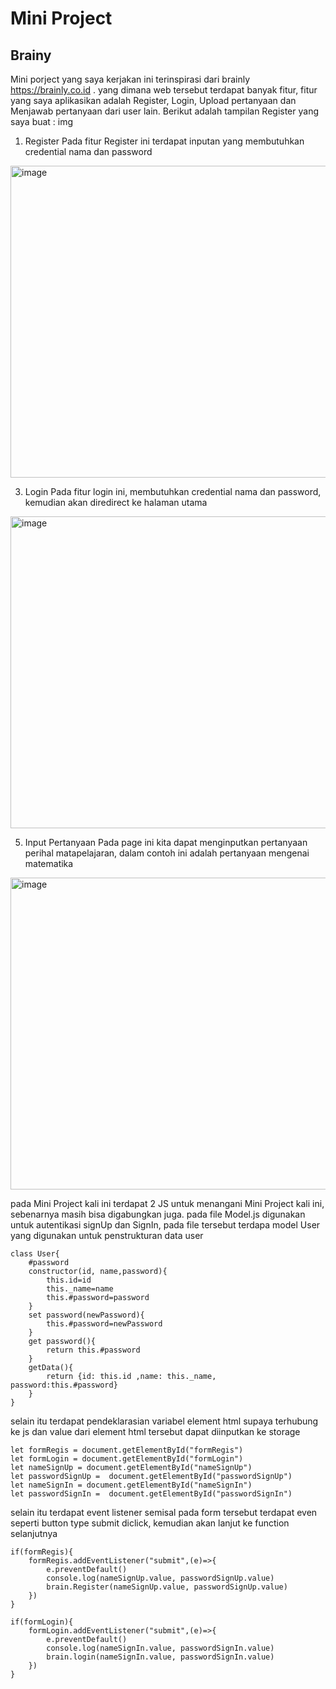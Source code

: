 # Mini Project
## Brainy
Mini porject yang saya kerjakan ini terinspirasi dari brainly https://brainly.co.id . yang dimana web tersebut terdapat banyak fitur, fitur yang saya aplikasikan adalah Register, Login, Upload pertanyaan dan Menjawab pertanyaan dari user lain. Berikut adalah tampilan Register yang saya buat :
img
1. Register
Pada fitur Register ini terdapat inputan yang membutuhkan credential nama dan password
<img width="940" height="499" alt="image" src="https://github.com/user-attachments/assets/041e3fe1-4ce7-4e3b-a023-3132a9a49cad" />

3. Login
Pada fitur login ini, membutuhkan credential nama dan password, kemudian akan diredirect ke halaman utama
<img width="940" height="499" alt="image" src="https://github.com/user-attachments/assets/3a640344-a507-412a-acd1-78d7e6d5c83d" />

5. Input Pertanyaan
Pada page ini kita dapat menginputkan pertanyaan perihal matapelajaran, dalam contoh ini adalah pertanyaan mengenai matematika
<img width="940" height="499" alt="image" src="https://github.com/user-attachments/assets/109fdeed-0d7f-4d36-9877-31a0956b35d7" />


pada Mini Project kali ini terdapat 2 JS untuk menangani Mini Project kali ini, sebenarnya masih bisa digabungkan juga.
pada file Model.js digunakan untuk autentikasi signUp dan SignIn, pada file tersebut terdapa model User yang digunakan untuk penstrukturan data user
```
class User{
    #password
    constructor(id, name,password){
        this.id=id
        this._name=name
        this.#password=password
    }
    set password(newPassword){
        this.#password=newPassword
    }
    get password(){
        return this.#password
    }
    getData(){
        return {id: this.id ,name: this._name, password:this.#password}
    }
}
```
selain itu terdapat pendeklarasian variabel element html supaya terhubung ke js dan value dari element html tersebut dapat diinputkan ke storage
```
let formRegis = document.getElementById("formRegis")
let formLogin = document.getElementById("formLogin")
let nameSignUp = document.getElementById("nameSignUp")
let passwordSignUp =  document.getElementById("passwordSignUp")
let nameSignIn = document.getElementById("nameSignIn")
let passwordSignIn =  document.getElementById("passwordSignIn")
```

selain itu terdapat event listener semisal pada form tersebut terdapat even seperti button type submit diclick, kemudian akan lanjut ke function selanjutnya
```
if(formRegis){
    formRegis.addEventListener("submit",(e)=>{
        e.preventDefault()
        console.log(nameSignUp.value, passwordSignUp.value)
        brain.Register(nameSignUp.value, passwordSignUp.value)
    })
}

if(formLogin){
    formLogin.addEventListener("submit",(e)=>{
        e.preventDefault()
        console.log(nameSignIn.value, passwordSignIn.value)
        brain.login(nameSignIn.value, passwordSignIn.value)
    })
}
```
